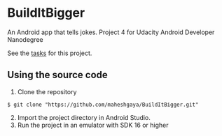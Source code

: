 # BuildItBigger
An Android app that tells jokes. Project 4 for Udacity Android Developer Nanodegree

See the [tasks](https://github.com/maheshgaya/BuildItBigger/blob/master/TASK.md) for this project.

## Using the source code
1. Clone the repository

  ```
  $ git clone "https://github.com/maheshgaya/BuildItBigger.git"
  ```
2. Import the project directory in Android Studio.
3. Run the project in an emulator with SDK 16 or higher
